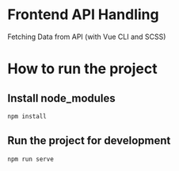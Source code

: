 # Frontend API Handling
Fetching Data from API (with Vue CLI and SCSS) 

# How to run the project

## Install node_modules
```
npm install
```

## Run the project for development
```
npm run serve
```
